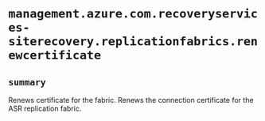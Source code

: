 # `management.azure.com.recoveryservices-siterecovery.replicationfabrics.renewcertificate`

## `summary`
Renews certificate for the fabric. Renews the connection certificate for the ASR replication fabric.


